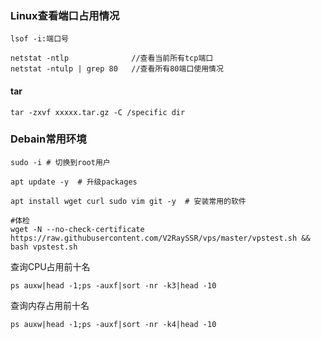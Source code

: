 ### Linux查看端口占用情况
```shell
lsof -i:端口号

netstat -ntlp              //查看当前所有tcp端口
netstat -ntulp | grep 80   //查看所有80端口使用情况
```

#### tar
```shell
tar -zxvf xxxxx.tar.gz -C /specific dir 
```

### Debain常用环境
```shell
sudo -i # 切换到root用户

apt update -y  # 升级packages

apt install wget curl sudo vim git -y  # 安装常用的软件

#体检
wget -N --no-check-certificate https://raw.githubusercontent.com/V2RaySSR/vps/master/vpstest.sh && bash vpstest.sh
```


查询CPU占用前十名
```shell
ps auxw|head -1;ps -auxf|sort -nr -k3|head -10
```

查询内存占用前十名
```shell
ps auxw|head -1;ps -auxf|sort -nr -k4|head -10
```
